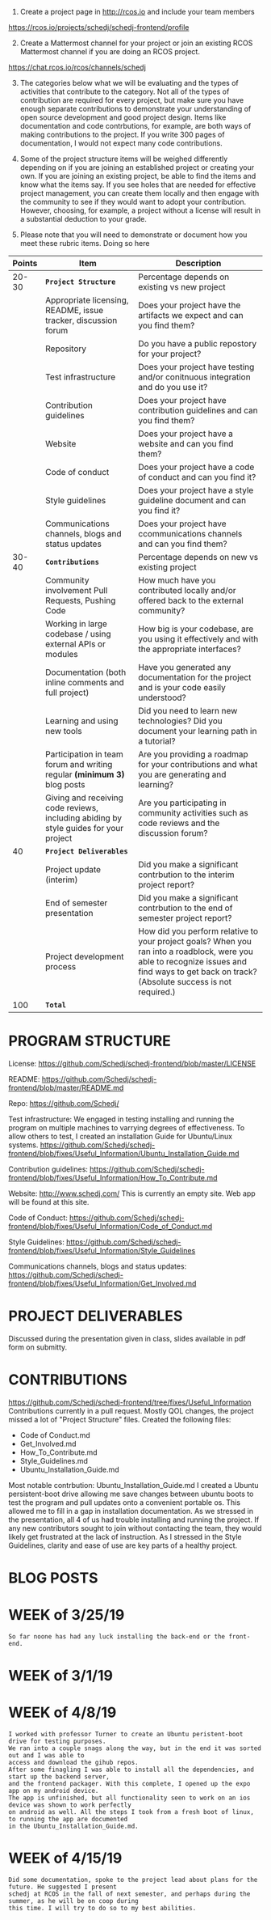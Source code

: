  1. Create a project page in http://rcos.io and include your team members
 
 https://rcos.io/projects/schedj/schedj-frontend/profile
 
 
 2. Create a Mattermost channel for your project or join an existing RCOS Mattermost channel if you are doing an RCOS project.
 
 https://chat.rcos.io/rcos/channels/schedj
 
 
 3. The categories below what we will be evaluating and the types of activities that contribute to the category. Not all of the types of
 contribution are required for every project, but make sure you have enough separate contributions to demonstrate your understanding of
 open source development and good project design. Items like documentation and code contrbutions, for example, are both ways of making
 contributions to the project. If you write 300 pages of documentation, I would not expect many code contributions.
 
 
 
 
 4. Some of the project structure items will be weighed differently depending on if you are joining an established project or creating your own. If you are joining an existing project,
 be able to find the items and know what the items say. If you see holes that are needed for effective project management,
 you can create them locally and then engage with the community to see if they would want to adopt your contribution.
 However, choosing, for example, a project without a license will result in a substantial deduction to your grade.
 
 
 
 
 3. Please note that you will need to demonstrate or document how you meet these rubric items.
 Doing so here
 
 

| Points | Item | Description 
| ------------- | ------------- | ------------- 
|20-30 | **`Project Structure`** | Percentage depends on existing vs new project 
| |Appropriate licensing, README, issue tracker, discussion forum| Does your project have the artifacts we expect and can you find them? 
| | Repository | Do you have a public repostory for your project? 
| | Test infrastructure | Does your project have testing and/or conitnuous integration and do you use it? 
| | Contribution guidelines | Does your project have contribution guidelines and can you find them? 
| | Website | Does your project have a website and can you find them? 
| | Code of conduct | Does your project have a code of conduct and can you find it? 
| | Style guidelines |Does your project have a style guideline document and can you find it? 
| | Communications channels, blogs and status updates | Does your project have ccommunications channels and can you find them? 
|30-40 | **`Contributions`** | Percentage depends on new vs existing project 
| | Community involvement Pull Requests, Pushing Code | How much have you contributed locally and/or offered back to the external community? 
| | Working in large codebase / using external APIs or modules |How big is your codebase, are you using it effectively and with the appropriate interfaces?|
| | Documentation (both inline comments and full project) |Have you generated any documentation for the project and is your code easily understood?|
| | Learning and using new tools | Did you need to learn new technologies? Did you document your learning path in a tutorial?
| |Participation in team forum and writing regular **(minimum 3)** blog posts|Are you providing a roadmap for your contributions and what you are generating and learning?
| |Giving and receiving code reviews, including abiding by style guides for your project|Are you participating in community activities such as code reviews and the discussion forum?
|40 | **`Project Deliverables`** |
||Project update (interim) | Did you make a significant contrbution to the interim project report?|
||End of semester presentation | Did you make a significant contrbution to the end of semester project report?|
||Project development process | How did you perform relative to your project goals? When you ran into a roadblock, were you able to recognize issues and find ways to get back on track? (Absolute success is not required.)
|100|**`Total`**|



# PROGRAM STRUCTURE

License: https://github.com/Schedj/schedj-frontend/blob/master/LICENSE


README: https://github.com/Schedj/schedj-frontend/blob/master/README.md

Repo: https://github.com/Schedj/

Test infrastructure: We engaged in testing installing and running the program on multiple machines to
varrying degrees of effectiveness. To allow others to test, I created an installation Guide for Ubuntu/Linux systems.
https://github.com/Schedj/schedj-frontend/blob/fixes/Useful_Information/Ubuntu_Installation_Guide.md

Contribution guidelines: https://github.com/Schedj/schedj-frontend/blob/fixes/Useful_Information/How_To_Contribute.md

Website: http://www.schedj.com/ This is currently an empty site. Web app will be found at this site.

Code of Conduct: https://github.com/Schedj/schedj-frontend/blob/fixes/Useful_Information/Code_of_Conduct.md

Style Guidelines: https://github.com/Schedj/schedj-frontend/blob/fixes/Useful_Information/Style_Guidelines

Communications channels, blogs and status updates: https://github.com/Schedj/schedj-frontend/blob/fixes/Useful_Information/Get_Involved.md

# PROJECT DELIVERABLES

Discussed during the presentation given in class, slides available in pdf form on submitty.


# CONTRIBUTIONS
https://github.com/Schedj/schedj-frontend/tree/fixes/Useful_Information
Contributions currently in a pull request.
Mostly QOL changes, the project missed a lot of "Project Structure" files.
Created the following files:
 - Code of Conduct.md
 - Get_Involved.md 
 - How_To_Contribute.md
 - Style_Guidelines.md
 - Ubuntu_Installation_Guide.md
 
Most notable contrbution: Ubuntu_Installation_Guide.md
I created a Ubuntu persistent-boot drive allowing me save changes between ubuntu boots
to test the program and pull updates onto a convenient portable os.
This allowed me to fill in a gap in installation documentation.
As we stressed in the presentation, all 4 of us had trouble installing and running the project.
If any new contributors sought to join without contacting the team, they would likely get
frustrated at the lack of instruction. As I stressed in the Style Guidelines, clarity and ease
of use are key parts of a healthy project.


# BLOG POSTS
 
# WEEK of 3/25/19
	So far noone has had any luck installing the back-end or the front-end.
	

# WEEK of 3/1/19
	

# WEEK of 4/8/19
	I worked with professor Turner to create an Ubuntu peristent-boot drive for testing purposes.
	We ran into a couple snags along the way, but in the end it was sorted out and I was able to
	access and download the gihub repos. 
	After some finagling I was able to install all the dependencies, and start up the backend server,
	and the frontend packager. With this complete, I opened up the expo app on my android device.
	The app is unfinished, but all functionality seen to work on an ios device was shown to work perfectly
	on android as well. All the steps I took from a fresh boot of linux, to running the app are documented
	in the Ubuntu_Installation_Guide.md.
	
# WEEK of 4/15/19
	Did some documentation, spoke to the project lead about plans for the future. He suggested I present
	schedj at RCOS in the fall of next semester, and perhaps during the summer, as he will be on coop during
	this time. I will try to do so to my best abilities.





















